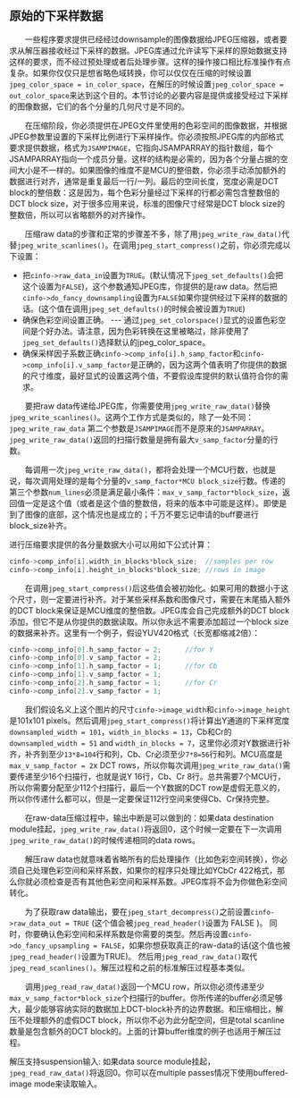 ## 原始的下采样数据

&ensp;&ensp;&ensp;&ensp;一些程序要求提供已经经过downsample的图像数据给JPEG压缩器，或者要求从解压器接收经过下采样的数据。JPEG库通过允许读写下采样的原始数据支持这样的要求，而不经过预处理或者后处理步骤。这样的操作接口相比标准操作有点复杂。如果你仅仅只是想省略色域转换，你可以仅仅在压缩的时候设置`jpeg_color_space = in_color_space`，在解压的时候设置`jpeg_color_space = out_color_space`来达到这个目的。本节讨论的必要内容是提供或接受经过下采样的图像数据，它们的各个分量的几何尺寸是不同的。

&ensp;&ensp;&ensp;&ensp;在压缩阶段，你必须提供在JPEG文件里使用的色彩空间的图像数据，并根据JPEG参数里设置的下采样比例进行下采样操作。你必须按照JPEG库的内部格式要求提供数据，格式为`JSAMPIMAGE`，它指向JSAMPARRAY的指针数组，每个JSAMPARRAY指向一个成员分量。这样的结构是必需的，因为各个分量占据的空间大小是不一样的。如果图像的维度不是MCU的整倍数，你必须手动添加额外的数据进行对齐，通常是重复最后一行/一列。最后的空间长度，宽度必需是DCT block的整倍数：这是因为，每个色彩分量经过下采样的行都必需包含整数倍的DCT block size，对于很多应用来说，标准的图像尺寸经常是DCT block size的整数倍，所以可以省略额外的对齐操作。

&ensp;&ensp;&ensp;&ensp;压缩raw data的步骤和正常的步骤差不多，除了用`jpeg_write_raw_data()`代替`jpeg_write_scanlines()`。在调用`jpeg_start_compress()`之前，你必须完成以下设置：

  * 把`cinfo->raw_data_in`设置为`TRUE`。(默认情况下`jpeg_set_defaults()`会把这个设置为`FALSE`)，这个参数通知JPEG库，你提供的是raw data。然后把`cinfo->do_fancy_downsampling`设置为`FALSE`如果你提供经过下采样的数据的话。(这个值在调用`jpeg_set_defaults()`的时候会被设置为`TRUE`)
  * 确保色彩空间设置正确。 --- 通过`jpeg_set_colorspace()`显式的设置色彩空间是个好办法。请注意，因为色彩转换在这里被略过，除非使用了`jpeg_set_defaults()`选择默认的jpeg_color_space。
  * 确保采样因子系数正确`cinfo->comp_info[i].h_samp_factor`和`cinfo->comp_info[i].v_samp_factor`是正确的，因为这两个值表明了你提供的数据的尺寸维度，最好显式的设置这两个值，不要假设库提供的默认值符合你的需求。

&ensp;&ensp;&ensp;&ensp;要把raw data传递给JPEG库，你需要使用`jpeg_write_raw_data()`替换`jpeg_write_scanlines()`。这两个工作方式是类似的，除了一处不同：`jpeg_write_raw_data` 第二个参数是`JSAMPIMAGE`而不是原来的`JSAMPARRAY`。`jpeg_write_raw_data()`返回的扫描行数量是拥有最大`v_samp_factor`分量的行数。

&ensp;&ensp;&ensp;&ensp;每调用一次`jpeg_write_raw_data()`，都将会处理一个MCU行数，也就是说，每次调用处理的是每个分量的`v_samp_factor*MCU block_size`行数。传递的第三个参数`num_lines`必须是满足最小条件：`max_v_samp_factor*block_size`，返回值一定是这个值（或者是这个值的整数倍，将来的版本中可能是这样）。即使是到了图像的底部，这个情况也是成立的；千万不要忘记申请的buff要进行block_size补齐。

进行压缩要求提供的各分量数据大小可以用如下公式计算：

```c
cinfo->comp_info[i].width_in_blocks*block_size;  //samples per row
cinfo->comp_info[i].height_in_blocks*block_size; //rows in image
```
&ensp;&ensp;&ensp;&ensp;在调用`jpeg_start_compress()`后这些值会被初始化。如果可用的数据小于这个尺寸，则一定要进行补齐。对于某些采样系数和图像尺寸，需要在末尾插入额外的DCT block来保证是MCU维度的整倍数。JPEG库会自己完成额外的DCT block添加，但它不是从你提供的数据读取。所以你永远不需要添加超过一个block size的数据来补齐。这里有一个例子，假设YUV420格式（长宽都缩减2倍）：
```c
cinfo->comp_info[0].h_samp_factor = 2;		//for Y
cinfo->comp_info[0].v_samp_factor = 2;
cinfo->comp_info[1].h_samp_factor = 1;		//for Cb
cinfo->comp_info[1].v_samp_factor = 1;
cinfo->comp_info[2].h_samp_factor = 1;		//for Cr
cinfo->comp_info[2].v_samp_factor = 1;
```
&ensp;&ensp;&ensp;&ensp;我们假设名义上这个图片的尺寸`cinfo->image_width`和`cinfo->image_height`是101x101 pixels。然后调用`jpeg_start_compress()`将计算出Y通道的下采样宽度`downsampled_width = 101`，`width_in_blocks = 13`，Cb和Cr的
`downsampled_width = 51` and `width_in_blocks = 7`，这里你必须对Y数据进行补齐，补齐到至少`13*8=104`行和列，Cb、Cr必须至少`7*8=56`行和列。MCU高度是`max_v_samp_factor = 2`x DCT rows，所以你每次调用`jpeg_write_raw_data()`需要传递至少16个扫描行，也就是说Y 16行，Cb、Cr 8行。总共需要7个MCU行，所以你需要分配至少112个扫描行，最后一个Y数据的DCT row是虚假无意义的，所以你传递什么都可以，但是一定要保证112行空间来使得Cb、Cr保持完整。

&ensp;&ensp;&ensp;&ensp;在raw-data压缩过程中，输出中断是可以做到的：如果data destination module挂起，`jpeg_write_raw_data()`将返回0，这个时候一定要在下一次调用`jpeg_write_raw_data()`的时候传递相同的data rows。

&ensp;&ensp;&ensp;&ensp;解压raw data也就意味着省略所有的后处理操作（比如色彩空间转换），你必须自己处理色彩空间和采样系数，如果你的程序只处理比如YCbCr 422格式，那么你就必须检查是否有其他色彩空间和采样系数。JPEG库将不会为你做色彩空间转化。

&ensp;&ensp;&ensp;&ensp;为了获取raw data输出，要在`jpeg_start_decompress()`之前设置`cinfo->raw_data_out = TRUE` (这个值会被`jpeg_read_header()`设置为 FALSE )。 同时，你要确认色彩空间和采样系数是你需要的类型。然后再设置`cinfo->do_fancy_upsampling = FALSE`，如果你想获取真正的raw-data的话(这个值也被`jpeg_read_header()`设置为TRUE)。
然后用`jpeg_read_raw_data()`取代`jpeg_read_scanlines()`。解压过程和之前的标准解压过程基本类似。

&ensp;&ensp;&ensp;&ensp;调用`jpeg_read_raw_data()`返回一个MCU row，所以你必须传递至少`max_v_samp_factor*block_size`个扫描行的buffer。你所传递的buffer必须足够大，最少能够容纳实际的数据加上DCT-block补齐的边界数据。和压缩相比，解压不处理额外的虚假DCT block，所以你不必为此分配空间，但是total scanline数量是包含额外的DCT block的。上面的计算buffer维度的例子也适用于解压过程。

解压支持suspension输入: 如果data source
module挂起，`jpeg_read_raw_data()`将返回0。你可以在multiple passes情况下使用buffered-image mode来读取输入。
